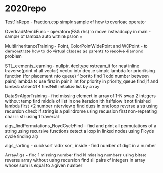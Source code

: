 # 2020repo
Test1inRepo -
Fraction.cpp simple sample of how to overload
operator

OverloadMembFunc -
operator=(F&& rhs) to move insteadcopy
in main - sample of lambda auto withinEpsilon =

MultiInheritanceTraining -
Point, ColorPointWidePoint and WCPoint - to demonstrate how to do 
virtual classes as parents to resolve diamond problem

STL_elements_learning -
nullptr, decltype
ostream_it for neat inline traverse(print of all vector)
vector into deque
simple lambda for prioritising function (for placement into queue)
^(xor)to find 1 odd number between pairs)
lambda to use first in pair if int for priority in priority_queue
find_if and lambda strlenGT4
findNull
initialize list by array

DataStrAlgorTraining -
find missing element in array of 1-N
swap 2 integers without temp
find middle of list in one iteration ith halfslow it not finished
lambda first >2 number
interview q find dups in one loop
reverse a str using recursion
check if string is a palindrome using recursion
first non-repeating char in str using 1 traversal

algs_findPermutations_FloydCycleFind -
find and print all permutations of a string using recursive functions
detect a loop in linked nodes using Floyds cycle finding alg

algs_sorting -
quicksort
radix sort, inside - find number of digit in a number

ArrayAlgs -
find 1 missing number
find N missing numbers using bitset
reverse array without using recursion
find all pairs of integers in array whose sum is equal to a given number
